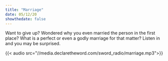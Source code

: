 ```yaml
---
title: "Marriage"
date: 05/12/20
showthedate: false
---
```


Want to give up? Wondered why you even married the person in the first place? What is a perfect or even a godly marriage for that matter? Listen in and you may be surprised.
<!--more-->
{{< audio src="//media.declaretheword.com/sword_radio/marriage.mp3">}}